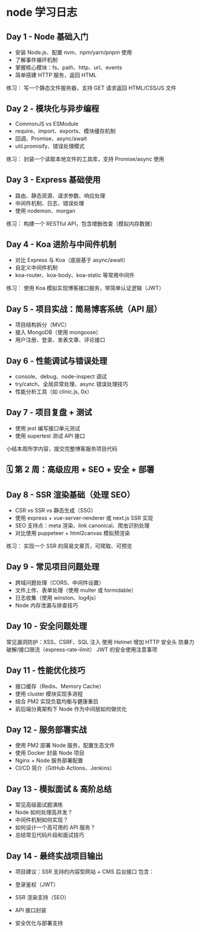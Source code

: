 # node 学习日志

## Day 1 - Node 基础入门

- 安装 Node.js、配置 nvm、npm/yarn/pnpm 使用
- 了解事件循环机制
- 掌握核心模块：fs、path、http、url、events
- 简单搭建 HTTP 服务，返回 HTML

练习：
写一个静态文件服务器，支持 GET 请求返回 HTML/CSS/JS 文件

## Day 2 - 模块化与异步编程

- CommonJS vs ESModule
- require、import、exports、模块缓存机制
- 回调、Promise、async/await
- util.promisify、错误处理模式

练习：
封装一个读取本地文件的工具库，支持 Promise/async 使用

## Day 3 - Express 基础使用

- 路由、静态资源、请求参数、响应处理
- 中间件机制、日志、错误处理
- 使用 nodemon、morgan

练习：
构建一个 RESTful API，包含增删改查（模拟内存数据）

## Day 4 - Koa 进阶与中间件机制

- 对比 Express 与 Koa（底层基于 async/await）
- 自定义中间件机制
- koa-router、koa-body、koa-static 等常用中间件

练习：
使用 Koa 模拟实现博客接口服务，带简单认证逻辑（JWT）

## Day 5 - 项目实战：简易博客系统（API 层）

- 项目结构拆分（MVC）
- 接入 MongoDB（使用 mongoose）
- 用户注册、登录、发表文章、评论接口

## Day 6 - 性能调试与错误处理

- console、debug、node-inspect 调试
- try/catch、全局异常处理、async 错误处理技巧
- 性能分析工具（如 clinic.js, 0x）

## Day 7 - 项目复盘 + 测试

- 使用 jest 编写接口单元测试
- 使用 supertest 测试 API 接口

小结本周所学内容，提交完整博客服务项目代码

## 🗓️ 第 2 周：高级应用 + SEO + 安全 + 部署

## Day 8 - SSR 渲染基础（处理 SEO）

- CSR vs SSR vs 静态生成（SSG）
- 使用 express + vue-server-renderer 或 next.js SSR 实现
- SEO 支持点：meta 渲染、link canonical、爬虫识别处理
- 对比使用 puppeteer + html2canvas 模拟预渲染

练习：
实现一个 SSR 的简易文章页，可爬取、可预览

## Day 9 - 常见项目问题处理

- 跨域问题处理（CORS、中间件设置）
- 文件上传、表单处理（使用 multer 或 formidable）
- 日志收集（使用 winston、log4js）
- Node 内存泄漏与排查技巧

## Day 10 - 安全问题处理

常见漏洞防护：XSS、CSRF、SQL 注入
使用 Helmet 增加 HTTP 安全头
防暴力破解/接口限流（express-rate-limit）
JWT 的安全使用注意事项

## Day 11 - 性能优化技巧

- 接口缓存（Redis、Memory Cache）
- 使用 cluster 模块实现多进程
- 结合 PM2 实现负载均衡与健康重启
- 前后端分离架构下 Node 作为中间层如何做优化

## Day 12 - 服务部署实战

- 使用 PM2 部署 Node 服务，配置生态文件
- 使用 Docker 封装 Node 项目
- Nginx + Node 服务部署配置
- CI/CD 简介（GitHub Actions、Jenkins）

## Day 13 - 模拟面试 & 高阶总结

- 常见高级面试题演练
- Node 如何处理高并发？
- 中间件机制如何实现？
- 如何设计一个高可用的 API 服务？
- 总结常见代码片段和面试技巧

## Day 14 - 最终实战项目输出

- 项目建议：SSR 支持的内容型网站 + CMS 后台接口
  包含：

- 登录鉴权（JWT）
- SSR 渲染支持（SEO）
- API 接口封装
- 安全优化与部署支持
